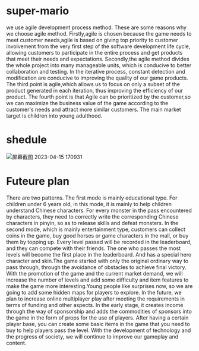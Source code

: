 # super-mario
we use agile development process method.
These are some reasons why we choose agile method. 
Firstly,agile is chosen because the game needs to meet customer needs,agile is based on giving top priority to customer involvement from the very first step of the software development life cycle, allowing customers to participate in the entire process and get products that meet their needs and expectations. 
Secondly,the agile method divides the whole project into many manageable units, which is conducive to better collaboration and testing. In the iterative process, constant detection and modification are conducive to improving the quality of our game products.
The third point is agile,which allows us to focus on only a subset of the product generated in each iteration, thus improving the efficiency of our product.
The fourth point is that Agile can be prioritized by the customer,so we can maximize the business value of the game according to the customer's needs and attract more similar customers.
The main market target is children into young adulthood. 







# shedule
![屏幕截图 2023-04-15 170931](https://user-images.githubusercontent.com/130722357/232203207-9fbd9854-3247-4cee-aac1-40727fc3da67.png)


# Futeure plan
There are two patterns. The first mode is mainly educational type. For children under 6 years old, in this mode, it is mainly to help children understand Chinese characters. For every monster in the pass encountered by characters, they need to correctly write the corresponding Chinese characters in pinyin, so as to release skills and defeat monsters. In the second mode, which is mainly entertainment type, customers can collect coins in the game, buy good horses or game characters in the mall, or buy them by topping up. Every level passed will be recorded in the leaderboard, and they can compete with their friends. The one who passes the most levels will become the first place in the leaderboard. And has a special hero character and skin.The game started with only the original ordinary way to pass through, through the avoidance of obstacles to achieve final victory. With the promotion of the game and the current market demand, we will increase the number of levels and add some difficulty and item features to make the game more interesting.Young people like surprises now, so we are going to add some hidden maps for players to explore. In the future, we plan to increase online multiplayer play after meeting the requirements in terms of funding and other aspects.
In the early stage, it creates income through the way of sponsorship and adds the commodities of sponsors into the game in the form of props for the use of players. After having a certain player base, you can create some basic items in the game that you need to buy to help players pass the level. With the development of technology and the progress of society, we will continue to improve our gameplay and content.
